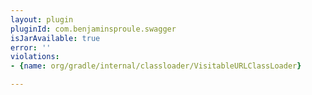 ```yaml
---
layout: plugin
pluginId: com.benjaminsproule.swagger
isJarAvailable: true
error: ''
violations:
- {name: org/gradle/internal/classloader/VisitableURLClassLoader}

---
```

